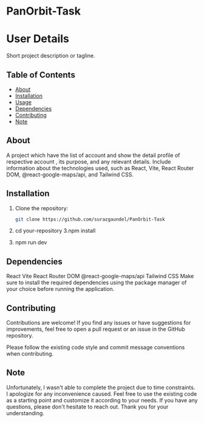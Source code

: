# PanOrbit-Task
# User Details

Short project description or tagline.

## Table of Contents

- [About](#about)
- [Installation](#installation)
- [Usage](#usage)
- [Dependencies](#dependencies)
- [Contributing](#contributing)
- [Note](#note)

## About

A project which have the list of account and show the detail profile of respective account , its purpose, and any relevant details. Include information about the technologies used, such as React, Vite, React Router DOM, @react-google-maps/api, and Tailwind CSS.

## Installation

1. Clone the repository:

   ```bash
   git clone https://github.com/surazgaundel/PanOrbit-Task
   
 2. cd your-repository
 3.npm install
 4. npm run dev

## Dependencies
React
Vite
React Router DOM
@react-google-maps/api
Tailwind CSS
Make sure to install the required dependencies using the package manager of your choice before running the application.

## Contributing
Contributions are welcome! If you find any issues or have suggestions for improvements, feel free to open a pull request or an issue in the GitHub repository.

Please follow the existing code style and commit message conventions when contributing.

## Note
Unfortunately, I wasn't able to complete the project due to time constraints. I apologize for any inconvenience caused. Feel free to use the existing code as a starting point and customize it according to your needs. If you have any questions, please don't hesitate to reach out. Thank you for your understanding.
